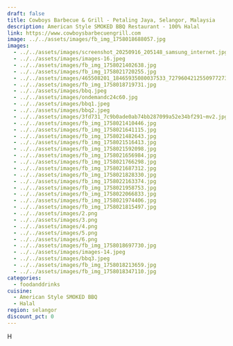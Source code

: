 ```yaml
---
draft: false
title: Cowboys Barbecue & Grill - Petaling Jaya, Selangor, Malaysia
description: American Style SMOKED BBQ Restaurant - 100% Halal
link: https://www.cowboysbarbecuengrill.com
image: ../../assets/images/fb_img_1758018688057.jpg
images:
  - ../../assets/images/screenshot_20250916_205148_samsung_internet.jpg
  - ../../assets/images/images-16.jpeg
  - ../../assets/images/fb_img_1758021402638.jpg
  - ../../assets/images/fb_img_1758021720255.jpg
  - ../../assets/images/465508201_18465935080037533_7279604212550977273_n.jpg
  - ../../assets/images/fb_img_1758018719731.jpg
  - ../../assets/images/bbq.jpeg
  - ../../assets/images/ondemandc24c60.jpg
  - ../../assets/images/bbq1.jpeg
  - ../../assets/images/bbq2.jpeg
  - ../../assets/images/3fd731_7c9b0ade0ab74bb287099a52e34bf291~mv2.jpg
  - ../../assets/images/fb_img_1758021410446.jpg
  - ../../assets/images/fb_img_1758021641115.jpg
  - ../../assets/images/fb_img_1758021482643.jpg
  - ../../assets/images/fb_img_1758021516413.jpg
  - ../../assets/images/fb_img_1758021592098.jpg
  - ../../assets/images/fb_img_1758021656984.jpg
  - ../../assets/images/fb_img_1758021766298.jpg
  - ../../assets/images/fb_img_1758021687312.jpg
  - ../../assets/images/fb_img_1758021828330.jpg
  - ../../assets/images/fb_img_1758022163374.jpg
  - ../../assets/images/fb_img_1758021958753.jpg
  - ../../assets/images/fb_img_1758022066833.jpg
  - ../../assets/images/fb_img_1758021974406.jpg
  - ../../assets/images/fb_img_1758021815497.jpg
  - ../../assets/images/2.png
  - ../../assets/images/3.png
  - ../../assets/images/4.png
  - ../../assets/images/5.png
  - ../../assets/images/6.png
  - ../../assets/images/fb_img_1758018697730.jpg
  - ../../assets/images/images-14.jpeg
  - ../../assets/images/bbq3.jpeg
  - ../../assets/images/fb_img_1758018213659.jpg
  - ../../assets/images/fb_img_1758018347110.jpg
categories:
  - foodanddrinks
cuisine:
  - American Style SMOKED BBQ
  - Halal
region: selangor
discount_pct: 0
---
```

H
